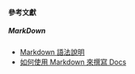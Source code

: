 #### 參考文獻
##### MarkDown
+ [Markdown 語法說明](https://markdown.tw/#code)
+ [如何使用 Markdown 來撰寫 Docs](https://docs.microsoft.com/zh-tw/contribute/how-to-write-use-markdown)